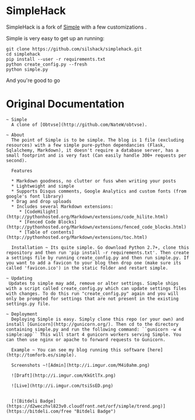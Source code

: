SimpleHack
================  
SimpleHack is a fork of [Simple](https://github.com/orf/simple) with a few customizations .

Simple is very easy to get up an running:  

```
git clone https://github.com/silshack/simplehack.git
cd simplehack
pip install --user -r requirements.txt
python create_config.py --fresh
python simple.py
```

And you're good to go

Original Documentation
===============
    ~ Simple  
      A clone of [Obtvse](http://github.com/NateW/obtvse).
    
    ~ About  
      The point of Simple is to be simple. The blog is 1 file (excluding resources) with a few simple pure-python dependancies (Flask, Sqlalchemy, Markdown), it doesn't require a database server, has a small footprint and is very fast (Can easily handle 300+ requests per second).
    
      Features
    
      * Markdown goodness, no clutter or fuss when writing your posts
      * Lightweight and simple
      * Supports Disqus comments, Google Analytics and custom fonts (from google's font library)
      * Drag and drop uploads
      * Includes several Markdown extensions:
         * [CodeHilight](http://pythonhosted.org/Markdown/extensions/code_hilite.html)
         * [Fenced Code Blocks](http://pythonhosted.org/Markdown/extensions/fenced_code_blocks.html)
         * [Table of contents](http://pythonhosted.org/Markdown/extensions/toc.html)
    
      Installation ~ Its quite simple. Go download Python 2.7+, clone this repository and then run 'pip install -r requirements.txt'. Then create a settings file by running create_config.py and then run simple.py. If you want to add a favicon to your blog then drop one (make sure its called 'favicon.ico') in the static folder and restart simple.
    
    ~ Updating  
     Updates to simple may add, remove or alter settings. Simple ships with a script called create_config.py which can update settings files with changes. To do this run "create_config.py" again and you will only be prompted for settings that are not present in the existing settings.py file.
    
    ~ Deployment  
      Deploying Simple is easy. Simply clone this repo (or your own) and install [Gunicorn](http://gunicorn.org/). Then cd to the directory containing simple.py and run the following command: ``gunicorn -w 4 simple:app`` This will start 4 gunicorn workers serving Simple. You can then use nginx or apache to forward requests to Gunicorn.
    
      Example ~ You can see my blog running this software [here](http://tomforb.es/simple).
    
      Screenshots ~![Admin](http://i.imgur.com/M4i0ahm.png)
    
      ![Draft](http://i.imgur.com/KkGtlTx.png)
    
      ![Live](http://i.imgur.com/tsiSsED.png)
    
    
      [![Bitdeli Badge](https://d2weczhvl823v0.cloudfront.net/orf/simple/trend.png)](https://bitdeli.com/free "Bitdeli Badge")

